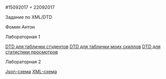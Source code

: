 
#15092017 + 22092017

Задание по XML/DTD

Фомин Антон

Лабораторная 1

   <a href="https://github.com/GossJS/15092017-fominanton/tree/master/part1"> DTD для таблички студентов</a>
   <a href="https://github.com/GossJS/15092017-fominanton/tree/master/part2">DTD для таблички моих скиллов</a>
   <a href="https://github.com/GossJS/15092017-fominanton/tree/master/part3"> DTD для статистики просмотров</a>

Лабораторная 2

   <a href="https://github.com/GossJS/15092017-fominanton/tree/master/part4"> Json-схема</a>
   <a href="https://github.com/GossJS/15092017-fominanton/tree/master/part5" > XML-схема </a>

